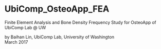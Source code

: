 # UbiComp_OsteoApp_FEA

Finite Element Analysis and Bone Density Frequency Study for OsteoApp of UbiComp Lab @ UW

by Baihan Lin, UbiComp Lab, University of Washington  
March 2017
